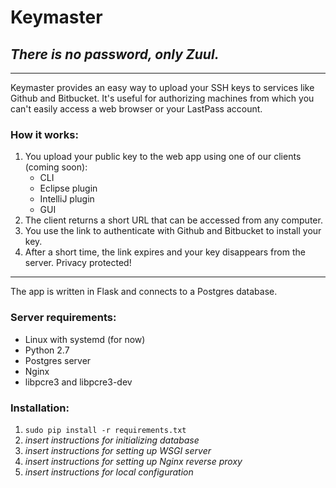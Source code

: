 # Keymaster
## *There is no password, only Zuul.*

---

Keymaster provides an easy way to upload your SSH keys to services like Github and Bitbucket. It's useful for authorizing machines from which you can't easily access a web browser or your LastPass account.

### How it works:
1. You upload your public key to the web app using one of our clients (coming soon):
    - CLI
    - Eclipse plugin
    - IntelliJ plugin
    - GUI
2. The client returns a short URL that can be accessed from any computer.
3. You use the link to authenticate with Github and Bitbucket to install your key.
4. After a short time, the link expires and your key disappears from the server. Privacy protected!

---

The app is written in Flask and connects to a Postgres database.

### Server requirements:
- Linux with systemd (for now)
- Python 2.7
- Postgres server
- Nginx
- libpcre3 and libpcre3-dev

### Installation:
1. `sudo pip install -r requirements.txt`
2. *insert instructions for initializing database*
3. *insert instructions for setting up WSGI server*
4. *insert instructions for setting up Nginx reverse proxy*
5. *insert instructions for local configuration*
